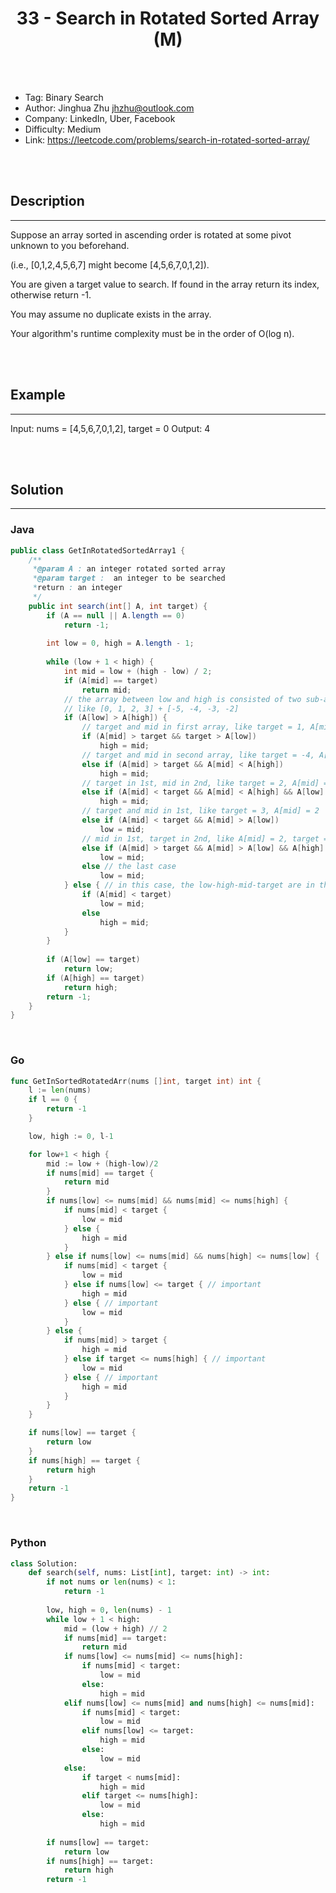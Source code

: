 # <center>33 - Search in Rotated Sorted Array (M)</center> 



<br></br>

* Tag: Binary Search
* Author: Jinghua Zhu <jhzhu@outlook.com>
* Company: LinkedIn, Uber, Facebook
* Difficulty: Medium
* Link: https://leetcode.com/problems/search-in-rotated-sorted-array/

<br></br>



## Description
----
Suppose an array sorted in ascending order is rotated at some pivot unknown to you beforehand.

(i.e., [0,1,2,4,5,6,7] might become [4,5,6,7,0,1,2]).

You are given a target value to search. If found in the array return its index, otherwise return -1.

You may assume no duplicate exists in the array.

Your algorithm's runtime complexity must be in the order of O(log n).

<br></br>



## Example
----
Input: nums = [4,5,6,7,0,1,2], target = 0
Output: 4

<br></br>



## Solution
----
### Java
```java
public class GetInRotatedSortedArray1 {
	/** 
     *@param A : an integer rotated sorted array
     *@param target :  an integer to be searched
     *return : an integer
     */
    public int search(int[] A, int target) {
        if (A == null || A.length == 0)
            return -1;
        
        int low = 0, high = A.length - 1;
        
        while (low + 1 < high) {
            int mid = low + (high - low) / 2;
            if (A[mid] == target)
                return mid;
            // the array between low and high is consisted of two sub-arrays.
        	// like [0, 1, 2, 3] + [-5, -4, -3, -2]
            if (A[low] > A[high]) { 
            	// target and mid in first array, like target = 1, A[mid] = 2
                if (A[mid] > target && target > A[low])
                	high = mid;
                // target and mid in second array, like target = -4, A[mid] = -3
                else if (A[mid] > target && A[mid] < A[high])
                	high = mid;
                // target in 1st, mid in 2nd, like target = 2, A[mid] = -3
                else if (A[mid] < target && A[mid] < A[high] && A[low] < target)
                	high = mid;
                // target and mid in 1st, like target = 3, A[mid] = 2
                else if (A[mid] < target && A[mid] > A[low])
                	low = mid;
                // mid in 1st, target in 2nd, like A[mid] = 2, target = -3
                else if (A[mid] > target && A[mid] > A[low] && A[high] > target)
                	low = mid;
                else // the last case
                	low = mid;
            } else { // in this case, the low-high-mid-target are in the ascending array
                if (A[mid] < target)
                    low = mid;
                else
                    high = mid;
            }
        }
        
        if (A[low] == target)
            return low;
        if (A[high] == target)
            return high;
        return -1;
    }
}
```

<br>


### Go
```go
func GetInSortedRotatedArr(nums []int, target int) int {
	l := len(nums)
	if l == 0 {
		return -1
	}

	low, high := 0, l-1

	for low+1 < high {
		mid := low + (high-low)/2
		if nums[mid] == target {
			return mid
		}
		if nums[low] <= nums[mid] && nums[mid] <= nums[high] {
			if nums[mid] < target {
				low = mid
			} else {
				high = mid
			}
		} else if nums[low] <= nums[mid] && nums[high] <= nums[low] {
			if nums[mid] < target {
				low = mid
			} else if nums[low] <= target { // important
				high = mid
			} else { // important
				low = mid
			}
		} else {
			if nums[mid] > target {
				high = mid
			} else if target <= nums[high] { // important
				low = mid
			} else { // important
				high = mid
			}
		}
	}

	if nums[low] == target {
		return low
	}
	if nums[high] == target {
		return high
	}
	return -1
}
```

<br>


### Python
```python
class Solution:
    def search(self, nums: List[int], target: int) -> int:
        if not nums or len(nums) < 1:
            return -1
        
        low, high = 0, len(nums) - 1
        while low + 1 < high:
            mid = (low + high) // 2
            if nums[mid] == target:
                return mid
            if nums[low] <= nums[mid] <= nums[high]:
                if nums[mid] < target:
                    low = mid
                else:
                    high = mid
            elif nums[low] <= nums[mid] and nums[high] <= nums[mid]:
                if nums[mid] < target:
                    low = mid
                elif nums[low] <= target:
                    high = mid
                else:
                    low = mid
            else:
                if target < nums[mid]:
                    high = mid
                elif target <= nums[high]:
                    low = mid
                else:
                    high = mid
        
        if nums[low] == target:
            return low
        if nums[high] == target:
            return high
        return -1
```